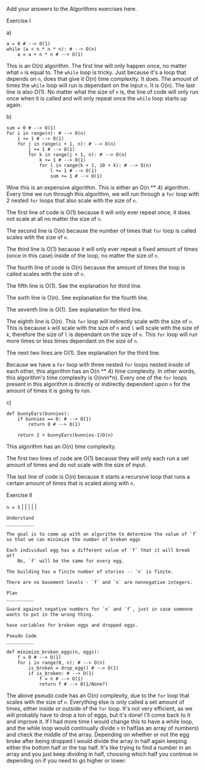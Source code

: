 Add your answers to the Algorithms exercises here.


Exercise I

a)
```
a = 0 # --> O(1)
while (a < n * n * n): # --> O(n)
    a = a + n * n # --> O(1)
```
This is an O(n) algorithm. The first line will only happen once, no matter what `n` is equal to. The `while` loop is tricky. Just because it's a loop that depends on `n`, does that give it O(n) time complexity. It does. The amount of times the `while` loop will run is dependant on the input `n`. It is O(n). The last line is also O(1). No matter what the size of `n` is, the line of code will only run once when it is called and will only repeat once the `while` loop starts up again.

b)

```
sum = 0 # --> O(1)
for i in range(n): # --> O(n)
    i += 1 # --> O(1)
    for j in range(i + 1, n): # --> O(n)
        j += 1 # --> O(1)
        for k in range(j + 1, n): # --> O(n)
            k += 1 # --> O(1)
            for l in range(k + 1, 10 + k): # --> O(n)
                l += 1 # --> O(1)
                sum += 1 # --> O(1)
```
Wow this is an expensive algorithm. This is either an O(n ** 4) algorithm. Every time we run through this algorithm, we will run through a `for` loop with 2 nested `for` loops that also scale with the size of `n`. 

The first line of code is O(1) because it will only ever repeat once, it does not scale at all no matter the size of `n`.

The second line is O(n) because the number of times that `for` loop is called scales with the size of `n`.

The third line is O(1) because it will only ever repeat a fixed amount of times (once in this case) inside of the loop, no matter the size of `n`.

The fourth line of code is O(n) because the amount of times the loop is called scales with the size of `n`.

The fifth line is O(1). See the explanation for third line.

The sixth line is O(n). See explanation for the fourth line.

The seventh line is O(1). See explanation for third line.

The eighth line is O(n). This `for` loop will indirectly scale with the size of `n`. This is because `k` will scale with the size of `n` and `l` will scale with the size of `k`, therefore the size of `l` is dependant on the size of `n`. This `for` loop will run more times or less times dependant on the size of `n`.

The next two lines are O(1). See explanation for the third line.

Because we have a `for` loop with three nested `for` loops nested inside of each other, this algorithm has an O(n ** 4) time complexity. In other words, this algorithm's time complexity is O(n*n*n*n). Every one of the `for` loops present in this algorithm is directly or indirectly dependent upon `n` for the amount of times it is going to run.

c)

```
def bunnyEars(bunnies):
    if bunnies == 0: # --> O(1)
        return 0 # --> O(1)

    return 2 + bunnyEars(bunnies-1)O(n)
```
This algorithm has an O(n) time complexity.

The first two lines of code are O(1) because they will only each run a set amount of times and do not scale with the size of input.

The last line of code is O(n) because it starts a recursive loop that runs a certain amount of times that is scaled along with `n`.

Exercise II

`n = 5`
|
|
|
|
|

```
Understand
__________

The goal is to come up with an algorithm to determine the value of `f` so that we can minimize the number of broken eggs

Each individual egg has a different value of `f` that it will break at?
    No, `f` will be the same for every egg.
    
The building has a finite number of stories -- `n` is finite.

There are no basement levels - `f` and `n` are nonnegative integers.

Plan
__________

Guard against negative numbers for `n` and `f`, just in case someone wants to put in the wrong thing.

have variables for broken eggs and dropped eggs.

Pseudo Code
__________

def minimize_broken_eggs(n, eggs):
    f = 0 # --> O(1)
    for i in range(0, n): # --> O(n)
        is_broken = drop_egg() # --> O(1)
        if is_broken: # --> O(1)
            f = n # --> O(1)
            return f # --> O(1/None?)
```


The above pseudo code has an O(n) complexity, due to the `for` loop that scales with the size of `n`. Everything else is only called a set amount of times, either inside or outside of the `for` loop. It's not very efficient, as we will probably have to drop a ton of eggs, but it's done! I'll come back to it and improve it. If I had more time I would change this to have a while loop, and the while loop would continually divide `n` in half(as an array of numbers) and check the middle of the array. Depending on whether or not the egg broke after being dropped I would divide the array in half again keeping either the bottom half or the top half. It's like trying to find a number in an array and you just keep dividing in half, choosing which half you continue in depending on if you need to go higher or lower.


